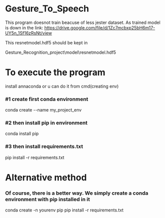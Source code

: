 # Gesture_To_Speech

This program doesnot train beacuse of less jester dataset.
As trained model is down in the link:
https://drive.google.com/file/d/1Zc7mcbxp25bH6m17-UY5n_1Sf16zRsNt/view

This resnetmodel.hdf5 should be kept in 

Gesture_Recognition_project\model\resnetmodel.hdf5

# To execute the program 

install annaconda or u can do it from cmd(creating env)

### #1 create first conda environment

conda create --name my_project_env

### #2 then install pip in environment 

conda install pip

### #3 then install requirements.txt 

pip install -r requirements.txt

# Alternative method ###
### Of course, there is a better way. We simply create a conda environment with pip installed in it ###

conda create -n yourenv pip 
pip install -r requirements.txt
